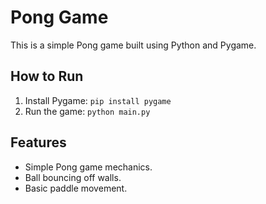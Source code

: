 # Pong Game

This is a simple Pong game built using Python and Pygame.

## How to Run

1. Install Pygame: `pip install pygame`
2. Run the game: `python main.py`

## Features

- Simple Pong game mechanics.
- Ball bouncing off walls.
- Basic paddle movement.

